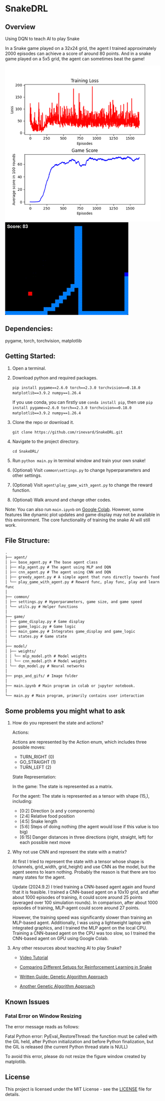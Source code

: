 # SnakeDRL

## Overview

Using DQN to teach AI to play Snake

In a Snake game played on a 32x24 grid, the agent I trained approximately 2000 episodes can achieve a score of around 80 points. And in a snake game played on a 5x5 grid, the agent can sometimes beat the game!

![alt text](pngs_and_gifs/loss.png)
![alt text](pngs_and_gifs/snaker.gif)

## Dependencies:

pygame, torch, torchvision, matplotlib

## Getting Started:

1. Open a terminal.

2. Download python and required packages.

   `pip install pygame==2.6.0 torch==2.3.0 torchvision==0.18.0 matplotlib==3.9.2 numpy==1.26.4`

   If you use conda, you can firstly use `conda install pip`, then use `pip install pygame==2.6.0 torch==2.3.0 torchvision==0.18.0 matplotlib==3.9.2 numpy==1.26.4`

3. Clone the repo or download it.

   `git clone https://github.com/rinevard/SnakeDRL.git`

4. Navigate to the project directory.

   `cd SnakeDRL/`

5. Run `python main.py` in terminal window and train your own snake!

6. (Optional) Visit `common\settings.py` to change hyperparameters and other settings.

7. (Optional) Visit `agent\play_game_with_agent.py` to change the reward function.

8. (Optional) Walk around and change other codes.

Note: You can also run `main.ipynb` on [Google Colab](https://colab.research.google.com). However, some features like dynamic plot updates and game display may not be available in this environment. The core functionality of training the snake AI will still work.

## File Structure:

```
.
├── agent/
│ ├── base_agent.py # The base agent class
│ ├── mlp_agent.py # The agent using MLP and DQN
│ ├── cnn_agent.py # The agent using CNN and DQN
│ ├── greedy_agent.py # A simple agent that runs directly towards food
│ └── play_game_with_agent.py # Reward func, play func, play and learn func
│
├── common/
│ ├── settings.py # Hyperparameters, game size, and game speed
│ └── utils.py # Helper functions
│
├── game/
│ ├── game_display.py # Game display
│ ├── game_logic.py # Game logic
│ ├── main_game.py # Integrates game_display and game_logic
│ └── states.py # Game state
│
├── model/
│ ├── weights/
│ │ └── mlp_model.pth # Model weights
│ │ └── cnn_model.pth # Model weights
│ └── dqn_model.py # Neural networks
│
├── pngs_and_gifs/ # Image folder
│
├── main.ipynb # Main program in colab or jupyter notebook.
│
└── main.py # Main program, primarily contains user interaction
```

## Some problems you might what to ask

1.  How do you represent the state and actions?

    Actions:

    Actions are represented by the Action enum, which includes three possible moves:

    - TURN_RIGHT (0)
    - GO_STRAIGHT (1)
    - TURN_LEFT (2)

    State Representation:

    In the game:
    The state is represented as a matrix.

    For the agent:
    The state is represented as a tensor with shape (15,), including:

    - [0:2] Direction (x and y components)
    - [2:4] Relative food position
    - [4:5] Snake length
    - [5:6] Steps of doing nothing (the agent would lose if this value is too big)
    - [6:15] Danger distances in three directions (right, straight, left) for each possible next move

2.  Why not use CNN and represent the state with a matrix?

    At first I tried to represent the state with a tensor whose shape is (channels, grid_width, grid_height) and use CNN as the model, but the agent seems to learn nothing. Probably the reason is that there are too many states for the agent.

    Update (2024.9.2)
    I tried training a CNN-based agent again and found that it is feasible. I trained a CNN-based agent on a 10x10 grid, and after about 1000 episodes of training, it could score around 25 points (averaged over 100 simulation rounds). In comparison, after about 1000 episodes of training, MLP-agent could score around 27 points.

    However, the training speed was significantly slower than training an MLP-based agent. Additionally, I was using a lightweight laptop with integrated graphics, and I trained the MLP agent on the local CPU. Training a CNN-based agent on the CPU was too slow, so I trained the CNN-based agent on GPU using Google Colab.

3.  Any other resources about teaching AI to play Snake?

    - [Video Tutorial](https://github.com/patrickloeber/snake-ai-pytorch)

    - [Comparing Different Setups for Reinforcement Learning in Snake](https://davidd-55.github.io/sNNake/)

    - [Written Guide: Genetic Algorithm Approach](https://craighaber.github.io/AI-for-Snake-Game/website_files/index.html)

    - [Another Genetic Algorithm Approach](https://github.com/arthurdjn/snake-reinforcement-learning)

## Known Issues

### Fatal Error on Window Resizing

The error message reads as follows:

Fatal Python error: PyEval_RestoreThread: the function must be called with the GIL held, after Python initialization and before Python finalization, but the GIL is released (the current Python thread state is NULL)

To avoid this error, please do not resize the figure window created by matplotlib.

## License

This project is licensed under the MIT License - see the [LICENSE](LICENSE) file for details.
